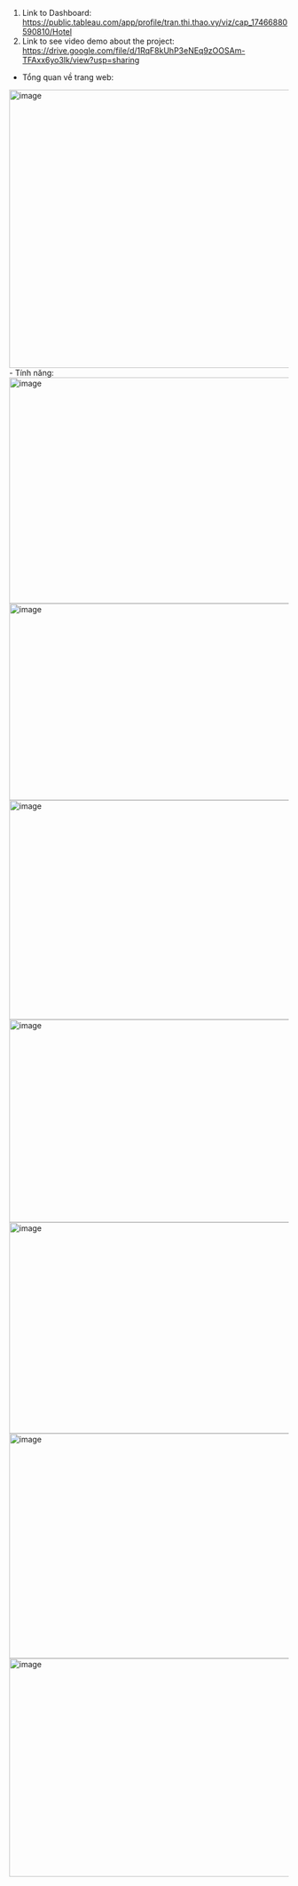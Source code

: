1. Link to Dashboard: https://public.tableau.com/app/profile/tran.thi.thao.vy/viz/cap_17466880590810/Hotel
2. Link to see video demo about the project: https://drive.google.com/file/d/1RqF8kUhP3eNEq9zOOSAm-TFAxx6yo3lk/view?usp=sharing
- Tổng quan về trang web:
<img width="740" height="501" alt="image" src="https://github.com/user-attachments/assets/b47428dd-cefc-4cbf-b186-10e18fc206fe" />
- Tính năng:
<img width="720" height="407" alt="image" src="https://github.com/user-attachments/assets/d86e537f-fb2a-4f93-a55c-bac15836cc5a" />
<img width="685" height="354" alt="image" src="https://github.com/user-attachments/assets/ef87b95e-3f7e-4f8d-9271-01fe84c952d9" />
<img width="704" height="395" alt="image" src="https://github.com/user-attachments/assets/c5af862a-f334-4797-b175-67afe862f74c" />
<img width="648" height="365" alt="image" src="https://github.com/user-attachments/assets/f6fdebcd-1fb3-4ccc-936a-8b9267dbd940" />
<img width="680" height="380" alt="image" src="https://github.com/user-attachments/assets/846e1404-57b3-4d13-897a-70cc732d96a0" />
<img width="715" height="405" alt="image" src="https://github.com/user-attachments/assets/1a622eb0-b371-41a6-9396-d76625dfb0cd" />
<img width="753" height="393" alt="image" src="https://github.com/user-attachments/assets/adf8e597-7382-4c09-b7fd-40d6cff946ce" />






